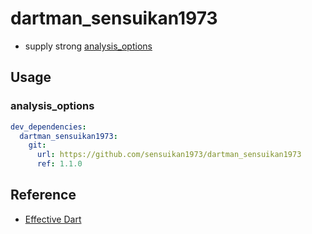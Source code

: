 # dartman_sensuikan1973

- supply strong [analysis_options](https://dart.dev/guides/language/analysis-options)
<!-- - support generating [GitHub Actions](https://github.co.jp/features/actions) for [Flutter](https://flutter.dev/)/[Dart](https://dart.dev/) -->

## Usage

### analysis_options

```pubspec.yaml
dev_dependencies:
  dartman_sensuikan1973:
    git:
      url: https://github.com/sensuikan1973/dartman_sensuikan1973
      ref: 1.1.0
```

## Reference

- [Effective Dart](https://dart.dev/guides/language/effective-dart)
